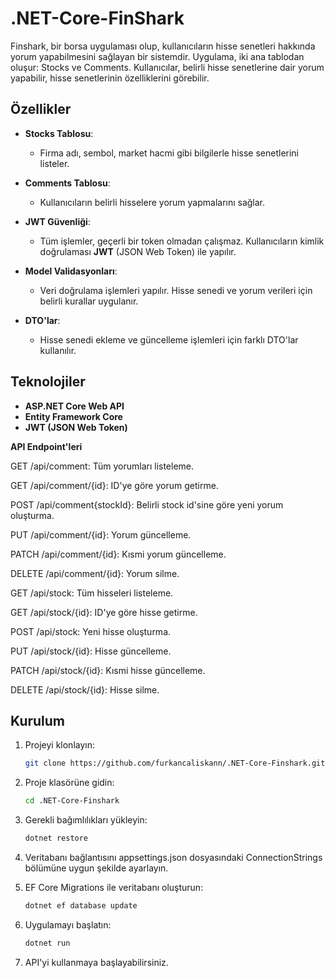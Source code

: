 # .NET-Core-FinShark

Finshark, bir borsa uygulaması olup, kullanıcıların hisse senetleri hakkında yorum yapabilmesini sağlayan bir sistemdir.
Uygulama, iki ana tablodan oluşur: Stocks ve Comments. Kullanıcılar, belirli hisse senetlerine dair yorum yapabilir, hisse senetlerinin özelliklerini görebilir.

## Özellikler

- **Stocks Tablosu**: 
  - Firma adı, sembol, market hacmi gibi bilgilerle hisse senetlerini listeler.
  
- **Comments Tablosu**:
  - Kullanıcıların belirli hisselere yorum yapmalarını sağlar.
  
- **JWT Güvenliği**:
  - Tüm işlemler, geçerli bir token olmadan çalışmaz. Kullanıcıların kimlik doğrulaması **JWT** (JSON Web Token) ile yapılır.

- **Model Validasyonları**:
  - Veri doğrulama işlemleri yapılır. Hisse senedi ve yorum verileri için belirli kurallar uygulanır.

- **DTO'lar**:
  - Hisse senedi ekleme ve güncelleme işlemleri için farklı DTO'lar kullanılır.

## Teknolojiler

- **ASP.NET Core Web API**
- **Entity Framework Core**
- **JWT (JSON Web Token)**

**API Endpoint'leri**

GET /api/comment: Tüm yorumları listeleme.

GET /api/comment/{id}: ID'ye göre yorum getirme.

POST /api/comment{stockId}: Belirli stock id'sine göre yeni yorum oluşturma.

PUT /api/comment/{id}: Yorum güncelleme.

PATCH /api/comment/{id}: Kısmi yorum güncelleme.

DELETE /api/comment/{id}: Yorum silme.



GET /api/stock: Tüm hisseleri listeleme.

GET /api/stock/{id}: ID'ye göre hisse getirme.

POST /api/stock: Yeni hisse oluşturma.

PUT /api/stock/{id}: Hisse güncelleme.

PATCH /api/stock/{id}: Kısmi hisse güncelleme.

DELETE /api/stock/{id}: Hisse silme.


## Kurulum

1. Projeyi klonlayın:

   ```bash
   git clone https://github.com/furkancaliskann/.NET-Core-Finshark.git

2. Proje klasörüne gidin:

    ```bash
    cd .NET-Core-Finshark


3. Gerekli bağımlılıkları yükleyin:

    ```bash
    dotnet restore


4. Veritabanı bağlantısını appsettings.json dosyasındaki ConnectionStrings bölümüne uygun şekilde ayarlayın.


5. EF Core Migrations ile veritabanı oluşturun:

    ```bash
    dotnet ef database update


6. Uygulamayı başlatın:

    ```bash
    dotnet run

7. API'yi kullanmaya başlayabilirsiniz.